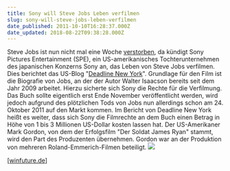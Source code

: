 ```yaml
---
title: Sony will Steve Jobs Leben verfilmen
slug: sony-will-steve-jobs-leben-verfilmen
date_published: 2011-10-10T16:28:37.000Z
date_updated: 2018-08-22T09:38:28.000Z
---
```


Steve Jobs ist nun nicht mal eine Woche [verstorben](__GHOST_URL__/steve-jobs-ist-tot/), da kündigt Sony Pictures Entertainment (SPE), ein US-amerikanisches Tochterunternehmen des japanischen Konzerns Sony an, das Leben von Steve Jobs verfilmen. Dies berichtet das US-Blog "[Deadline New York](http://www.deadline.com/2011/10/sony-pictures-acquiring-apple-icon-steven-jobs-book-for-feature-film/)". Grundlage für den Film ist die Biografie von Jobs, an der der Autor Walter Isaacson bereits seit dem Jahr 2009 arbeitet. Hierzu sicherte sich Sony die Rechte für die Verfilmung. Das Buch sollte eigentlich erst Ende November veröffentlicht werden, wird jedoch aufgrund des plötzlichen Tods von Jobs nun allerdings schon am 24. Oktober 2011 auf den Markt kommen. Im Bericht von Deadline New York heißt es weiter, dass sich Sony die Filmrechte an dem Buch einen Betrag in Höhe von 1 bis 3 Millionen US-Dollar kosten lassen hat. Der US-Amerikaner Mark Gordon, von dem der Erfolgsfilm "Der Soldat James Ryan" stammt, wird den Part des Produzenten übernehmen. Gordon war an der Produktion von mehreren Roland-Emmerich-Filmen beteiligt. ![](//vg06.met.vgwort.de/na/fb04cedc129d4ed09470b31241acf7e6)

[[winfuture.de](http://winfuture.de/news,65940.html)]
